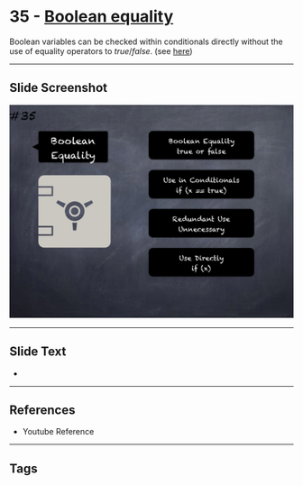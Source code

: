 # 35 - [Boolean equality](Boolean%20equality.md)
Boolean variables can be checked within conditionals directly without the use of equality operators to _true_/_false_. (see [here](https://github.com/crytic/slither/wiki/Detector-Documentation#boolean-equality))

___
## Slide Screenshot
![035.png](../images/pitfalls_and_best_practices101/035.png)
___
## Slide Text
- 
___
## References
- Youtube Reference
___
## Tags